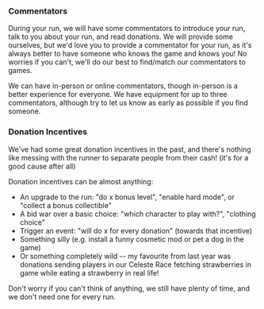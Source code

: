 

<div class="whats-on-wrapper">

<div class="content">

### Commentators

During your run, we will have some commentators to introduce your run, talk to you about your run, and read donations. We will provide some ourselves, but we'd love you to provide a commentator for your run, as it's always better to have someone who knows the game and knows you! No worries if you can't, we'll do our best to find/match our commentators to games. 

We can have in-person or online commentators, though in-person is a better experience for everyone. We have equipment for up to three commentators, although try to let us know as early as possible if you find someone.

</div>

<div class="content">

### Donation Incentives

We've had some great donation incentives in the past, and there's nothing like messing with the runner to separate people from their cash! (it's for a good cause after all) 

Donation incentives can be almost anything:

- An upgrade to the run: "do x bonus level", "enable hard mode", or "collect a bonus collectible"
- A bid war over a basic choice: "which character to play with?", "clothing choice"
- Trigger an event: "will do x for every donation" (towards that incentive)
- Something silly (e.g. install a funny cosmetic mod or pet a dog in the game)
- Or something completely wild -- my favourite from last year was donations sending players in our Celeste Race fetching strawberries in game while eating a strawberry in real life!

Don't worry if you can't think of anything, we still have plenty of time, and we don't need one for every run.

</div>

</div>
